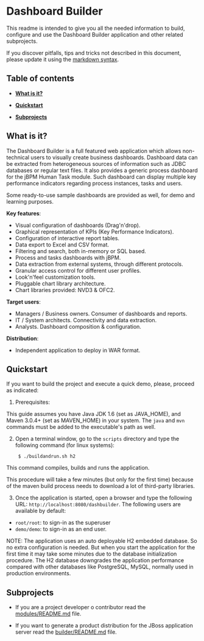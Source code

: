 Dashboard Builder
==========================

This readme is intended to give you all the needed information to build, configure and use the
Dashboard Builder application and other related subprojects.

If you discover pitfalls, tips and tricks not described in this document,
please update it using the [markdown syntax](http://daringfireball.net/projects/markdown/syntax).

Table of contents
------------------

* **[What is it?](#what-is-it)**

* **[Quickstart](#quickstart)**

* **[Subprojects](#subprojects)**

What is it?
----------------

The Dashboard Builder is a full featured web application which allows non-technical users to visually create business dashboards.
Dashboard data can be extracted from heterogeneous sources of information such as JDBC databases or regular text files.
It also provides a generic process dashboard for the jBPM Human Task module. Such dashboard can display multiple key performance indicators regarding process instances, tasks and users.

Some ready-to-use sample dashboards are provided as well, for demo and learning purposes.

**Key features**:
* Visual configuration of dashboards (Drag'n'drop).
* Graphical representation of KPIs (Key Performance Indicators).
* Configuration of interactive report tables.
* Data export to Excel and CSV format.
* Filtering and search, both in-memory or SQL based.
* Process and tasks dashboards with jBPM.
* Data extraction from external systems, through different protocols.
* Granular access control for different user profiles.
* Look'n'feel customization tools.
* Pluggable chart library architecture.
* Chart libraries provided: NVD3 & OFC2.

**Target users**:
* Managers / Business owners. Consumer of dashboards and reports.
* IT / System architects. Connectivity and data extraction.
* Analysts. Dashboard composition & configuration.

**Distribution**:
* Independent application to deploy in WAR format.


Quickstart
-------------------

If you want to build the project and execute a quick demo, please, proceed as indicated:

1. Prerequisites:

  This guide assumes you have Java JDK 1.6 (set as JAVA_HOME), and Maven 3.0.4+ (set as MAVEN_HOME) in your system.
  The <code>java</code> and <code>mvn</code> commands must be added to the executable's path as well.

2. Open a terminal window, go to the <code>scripts</code> directory and type the following command (for linux systems):

        $ ./buildandrun.sh h2

  This command compiles, builds and runs the application.

  This procedure will take a few minutes (but only for the first time) because of the maven build process needs to download a
  lot of third-party libraries.


3. Once the application is started, open a browser and type the following URL: <code>http://localhost:8080/dashbuilder</code>.
  The following users are available by default:

  * <code>root/root</code>: to sign-in as the superuser
  * <code>demo/demo</code>: to sign-in as an end user.

NOTE: The application uses an auto deployable H2 embedded database. So no extra configuration is needed.
But when you start the application for the first time it may take some minutes due to the
database initialization procedure. The H2 database downgrades the application performance
compared with other databases like PostgreSQL, MySQL, normally used in production environments.


Subprojects
-------------------

* If you are a project developer o contributor read the
[modules/README.md](https://github.com/droolsjbpm/dashboard-builder/blob/master/modules/README.md) file.

* If you want to generate a product distribution for the JBoss application server read the
[builder/README.md](https://github.com/droolsjbpm/dashboard-builder/blob/master/builder/README.md) file.

